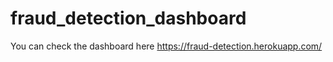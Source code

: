 # fraud_detection_dashboard

You can check the dashboard here https://fraud-detection.herokuapp.com/
